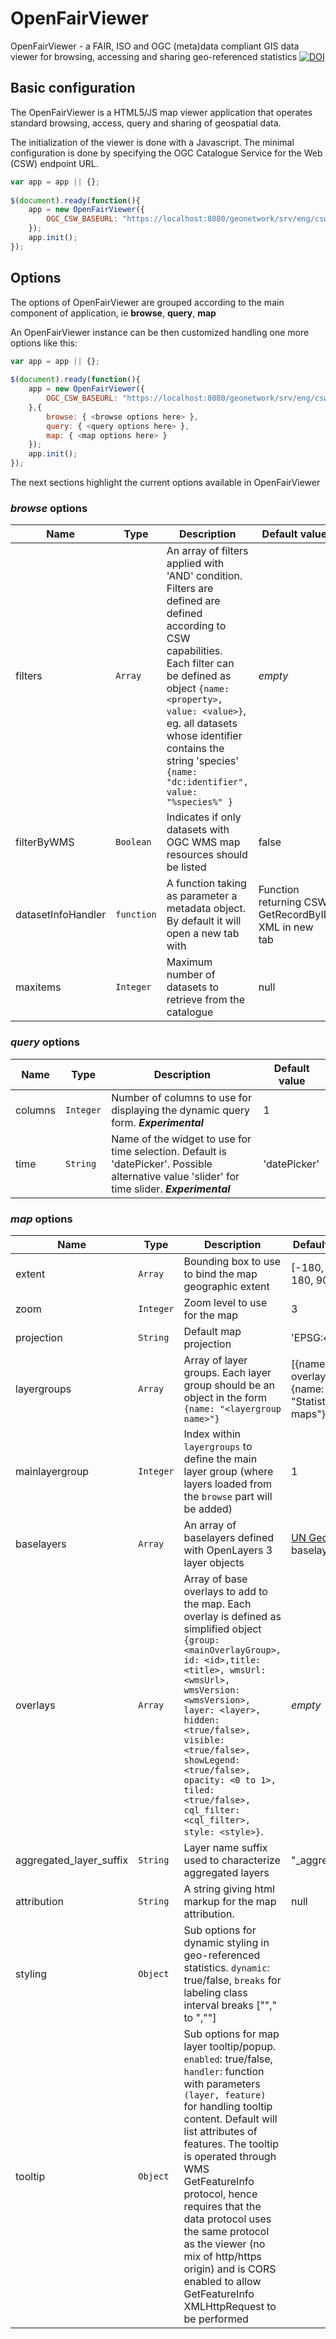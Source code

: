 # OpenFairViewer
OpenFairViewer - a FAIR, ISO and OGC (meta)data compliant GIS data viewer for browsing, accessing and sharing geo-referenced statistics
[![DOI](https://zenodo.org/badge/DOI/10.5281/zenodo.2249305.svg)](https://doi.org/10.5281/zenodo.2249305)

## Basic configuration

The OpenFairViewer is a HTML5/JS map viewer application that operates standard browsing, access, query and sharing of geospatial data.

The initialization of the viewer is done with a Javascript. The minimal configuration is done by specifying the OGC Catalogue Service for the Web (CSW) endpoint URL.

```javascript
var app = app || {};
 
$(document).ready(function(){
	app = new OpenFairViewer({
		OGC_CSW_BASEURL: "https://localhost:8080/geonetwork/srv/eng/csw"
	});
	app.init();
});

```

## Options

The options of OpenFairViewer are grouped according to the main component of application, ie **browse**, **query**, **map**

An OpenFairViewer instance can be then customized handling one more options like this:

```javascript
var app = app || {};
 
$(document).ready(function(){
	app = new OpenFairViewer({
		OGC_CSW_BASEURL: "https://localhost:8080/geonetwork/srv/eng/csw"
	},{
		browse: { <browse options here> },
		query: { <query options here> },
		map: { <map options here> }
	});
	app.init();
});

```

The next sections highlight the current options available in OpenFairViewer

### _browse_ options

Name | Type | Description| Default value
-----|------|------------|----------------
filters| ``Array``| An array of filters applied with 'AND' condition. Filters are defined are defined according to CSW capabilities. Each filter can be defined as object ```{name: <property>, value: <value>}```, eg. all datasets whose identifier contains the string 'species' ```{name: "dc:identifier", value: "%species%" }``` | _empty_
filterByWMS| ``Boolean``| Indicates if only datasets with OGC WMS map resources should be listed | false
datasetInfoHandler| ``function`` | A function taking as parameter a metadata object. By default it will open a new tab with | Function returning CSW GetRecordByID XML in new tab
maxitems| ``Integer``| Maximum number of datasets to retrieve from the catalogue| null


### _query_ options

Name | Type | Description| Default value
-----|------|------------|----------------
columns | ``Integer``| Number of columns to use for displaying the dynamic query form. **_Experimental_**| 1
time | ``String``| Name of the widget to use for time selection. Default is 'datePicker'. Possible alternative value 'slider' for time slider. **_Experimental_** | 'datePicker'

### _map_ options

Name | Type | Description| Default value
-----|------|------------|----------------
extent | ``Array``| Bounding box to use to bind the map geographic extent | [-180, -90, 180, 90]
zoom | ``Integer``| Zoom level to use for the map | 3
projection|``String``|Default map projection|'EPSG:4326'
layergroups|``Array``| Array of layer groups. Each layer group should be an object in the form  ``{name: "<layergroup name>"}``| [{name: "Base overlays"},{name: "Statistical maps"}]
mainlayergroup|``Integer``|Index within ``layergroups`` to define the main layer group (where layers loaded from the ``browse`` part will be added) | 1
baselayers |``Array``| An array of baselayers defined with OpenLayers 3 layer objects| [UN Geospatial](https://geoservices.un.org) baselayers
overlays|``Array``| Array of base overlays to add to the map. Each overlay is defined as simplified object ``{group: <mainOverlayGroup>, id: <id>,title: <title>, wmsUrl: <wmsUrl>, wmsVersion: <wmsVersion>, layer: <layer>, hidden: <true/false>, visible: <true/false>, showLegend: <true/false>, opacity: <0 to 1>, tiled: <true/false>, cql_filter: <cql_filter>, style: <style>}``. | _empty_
aggregated_layer_suffix|``String``| Layer name suffix used to characterize aggregated layers| "_aggregated"
attribution|``String``|A string giving html markup for the map attribution.|null
styling|``Object``| Sub options for dynamic styling in geo-referenced statistics. ``dynamic``: true/false, ``breaks`` for labeling class interval breaks [""," to ",""]|
tooltip|``Object``| Sub options for map layer tooltip/popup. ``enabled``: true/false, ``handler``: function with parameters ``(layer, feature)`` for handling tooltip content. Default will list attributes of features. The tooltip is operated through WMS GetFeatureInfo protocol, hence requires that the data protocol uses the same protocol as the viewer (no mix of http/https origin) and is CORS enabled to allow GetFeatureInfo XMLHttpRequest to be performed|
